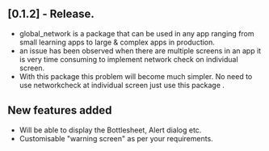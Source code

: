 ## [0.1.2] - Release.

- global_network is a package that can be used in any app ranging from small learning apps to large & complex apps in production.
- an issue has been observed when there are multiple screens in an app it is very time consuming to implement network check on individual screen.
- With this package this problem will become much simpler. No need to use networkcheck at individual screen just use this package .

## New features added

- Will be able to display the Bottlesheet, Alert dialog etc.
- Customisable "warning screen" as per your requirements.
